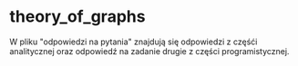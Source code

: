 # theory_of_graphs
W pliku "odpowiedzi na pytania" znajdują się odpowiedzi z częśći analitycznej oraz odpowiedź na zadanie drugie z części programistycznej.

